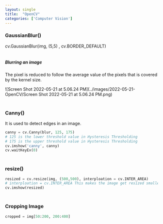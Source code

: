 ```yaml
---
layout: single
title:  "OpenCV"
categories: ['Computer Vision']
---
```


### GaussianBlur()

cv.GaussianBlur(img, (5,5) , cv.BORDER_DEFAULT)

##### <br>Blurring an image

The pixel is reduced to follow the average value of the pixels that is covered by the kernel size. 

![Screen Shot 2022-05-21 at 5.06.24 PM](../images/2022-05-21-OpenCV/Screen Shot 2022-05-21 at 5.06.24 PM.png)



### <br>Canny()

It is used to detect edges in an image.

```python
canny = cv.Canny(blur, 125, 175)
# 125 is the lower threshold value in Hysteresis Thresholding
# 175 is the upper threshold value in Hysteresis Thresholding
cv.imshow('canny', canny)
cv.waitKeyEx(0)
```

### <br>resize()

```python
resized = cv.resize(img, (500,500), interploation = cv.INTER_AREA)
# interploation = cv.INTER_AREA This makes the image get resized smaller than original dimension.
cv.imshow(resized)
```

### <br>Cropping Image

```python
cropped = img[50:200, 200:400]
```

